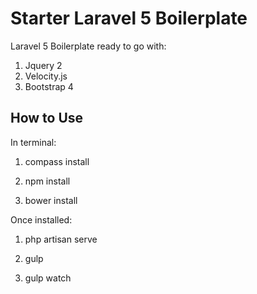 # Starter Laravel 5 Boilerplate

Laravel 5 Boilerplate ready to go with:

1. Jquery 2
2. Velocity.js
3. Bootstrap 4

## How to Use

In terminal:

1. compass install

2. npm install

3. bower install

Once installed:

1. php artisan serve

2. gulp

3. gulp watch



